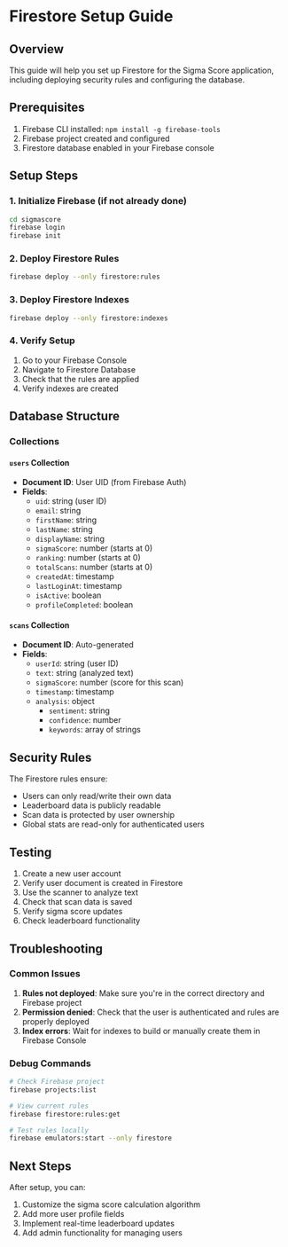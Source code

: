 # Firestore Setup Guide

## Overview
This guide will help you set up Firestore for the Sigma Score application, including deploying security rules and configuring the database.

## Prerequisites
1. Firebase CLI installed: `npm install -g firebase-tools`
2. Firebase project created and configured
3. Firestore database enabled in your Firebase console

## Setup Steps

### 1. Initialize Firebase (if not already done)
```bash
cd sigmascore
firebase login
firebase init
```

### 2. Deploy Firestore Rules
```bash
firebase deploy --only firestore:rules
```

### 3. Deploy Firestore Indexes
```bash
firebase deploy --only firestore:indexes
```

### 4. Verify Setup
1. Go to your Firebase Console
2. Navigate to Firestore Database
3. Check that the rules are applied
4. Verify indexes are created

## Database Structure

### Collections

#### `users` Collection
- **Document ID**: User UID (from Firebase Auth)
- **Fields**:
  - `uid`: string (user ID)
  - `email`: string
  - `firstName`: string
  - `lastName`: string
  - `displayName`: string
  - `sigmaScore`: number (starts at 0)
  - `ranking`: number (starts at 0)
  - `totalScans`: number (starts at 0)
  - `createdAt`: timestamp
  - `lastLoginAt`: timestamp
  - `isActive`: boolean
  - `profileCompleted`: boolean

#### `scans` Collection
- **Document ID**: Auto-generated
- **Fields**:
  - `userId`: string (user ID)
  - `text`: string (analyzed text)
  - `sigmaScore`: number (score for this scan)
  - `timestamp`: timestamp
  - `analysis`: object
    - `sentiment`: string
    - `confidence`: number
    - `keywords`: array of strings

## Security Rules

The Firestore rules ensure:
- Users can only read/write their own data
- Leaderboard data is publicly readable
- Scan data is protected by user ownership
- Global stats are read-only for authenticated users

## Testing

1. Create a new user account
2. Verify user document is created in Firestore
3. Use the scanner to analyze text
4. Check that scan data is saved
5. Verify sigma score updates
6. Check leaderboard functionality

## Troubleshooting

### Common Issues

1. **Rules not deployed**: Make sure you're in the correct directory and Firebase project
2. **Permission denied**: Check that the user is authenticated and rules are properly deployed
3. **Index errors**: Wait for indexes to build or manually create them in Firebase Console

### Debug Commands
```bash
# Check Firebase project
firebase projects:list

# View current rules
firebase firestore:rules:get

# Test rules locally
firebase emulators:start --only firestore
```

## Next Steps

After setup, you can:
1. Customize the sigma score calculation algorithm
2. Add more user profile fields
3. Implement real-time leaderboard updates
4. Add admin functionality for managing users 